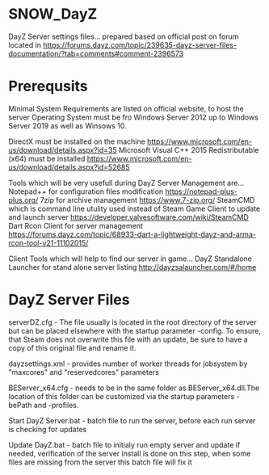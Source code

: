 # SNOW_DayZ

DayZ Server settings files... prepared based on official post on forum located in https://forums.dayz.com/topic/239635-dayz-server-files-documentation/?tab=comments#comment-2396573

# Prerequsits

Minimal System Requirements are listed on official website, to host the server Operating System must be fro Windows Server 2012 up to Windows Server 2019 as well as Winsows 10.

DirectX must be installed on the machine https://www.microsoft.com/en-us/download/details.aspx?id=35
Microsoft Visual C++ 2015 Redistributable (x64) must be installed https://www.microsoft.com/en-us/download/details.aspx?id=52685

Tools which will be very usefull during DayZ Server Management are...
Notepad++ for configuration files modification https://notepad-plus-plus.org/
7zip for archive management https://www.7-zip.org/
SteamCMD which is command line utulity used instead of Steam Game Client to update and launch server https://developer.valvesoftware.com/wiki/SteamCMD
Dart Rcon Client for server management https://forums.dayz.com/topic/68933-dart-a-lightweight-dayz-and-arma-rcon-tool-v21-11102015/

Client Tools which will help to find our server in game...
DayZ Standalone Launcher for stand alone server listing http://dayzsalauncher.com/#/home

# DayZ Server Files

serverDZ.cfg - The file usually is located in the root directory of the server but can be placed elsewhere with the startup parameter -config. To ensure, that Steam does not overwrite this file with an update, be sure to have a copy of this original file and rename it.

dayzsettings.xml - provides number of worker threads for jobsystem by "maxcores" and "reservedcores" parameters

BEServer_x64.cfg - needs to be in the same folder as BEServer_x64.dll.The location of this folder can be customized via the startup parameters -bePath and -profiles.

Start DayZ Server.bat - batch file to run the server, before each run server is checking for updates

Update DayZ.bat - batch file to initialy run empty server and update if needed, verification of the server install is done on this step, when some files are missing from the server this batch file will fix it
